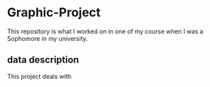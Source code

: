 # Graphic-Project
This repository is what I worked on in one of my course when I was a Sophomore in my university. 

## data description

This project deals with   
